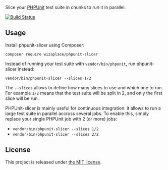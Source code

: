 Slice your [PHPUnit](https://phpunit.de/) test suite in chunks to run it in parallel.

[![Build Status](https://travis-ci.org/wizaplace/phpunit-slicer.svg?branch=master)](https://travis-ci.org/wizaplace/phpunit-slicer)

## Usage

Install phpunit-slicer using Composer:

```
composer require wizaplace/phpunit-slicer
```

Instead of running your test suite with `vendor/bin/phpunit`, run phpunit-slicer instead:

```
vendor/bin/phpunit-slicer --slices 1/2
```

The `--slices` allows to define how many slices to use and which one to run. For example `1/2` means that the test suite will be split in 2, and only the first slice will be run.

PHPUnit-slicer is mainly useful for continuous integration: it allows to run a large test suite in parallel accross several jobs. To enable this, simply replace your single PHPUnit job with 2 (or more) jobs:

- `vendor/bin/phpunit-slicer --slices 1/2`
- `vendor/bin/phpunit-slicer --slices 2/2`

## License

This project is released under [the MIT license](LICENSE).
